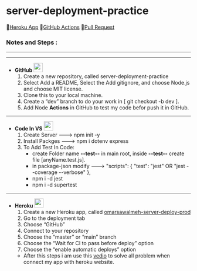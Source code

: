 # **server-deployment-practice**
🔗[Heroku App](https://omarsawalme-server-deploy-prod.herokuapp.com/)
🔗[GitHub Actions](https://github.com/OmarSawalmeh/server-deployment-practice/actions)
🔗[Pull Request](https://github.com/OmarSawalmeh/server-deployment-practice/pulls)

### **Notes and Steps :**
---
---
- **GitHub** <img src="https://cdn-icons-png.flaticon.com/512/733/733553.png" width="25" height="25">
    1. Create a new repository, called server-deployment-practice
    2. Select Add a README, Select the Add gitignore, and choose Node.js and choose MIT license.
    3. Clone this to your local machine.
    4. Create a “dev” branch to do your work in [ git checkout -b dev ].
    5. Add Node **Actions** in GitHub to test my code befor push it in GitHub.
---
- **Code In VS** <img src="https://cdn-icons-png.flaticon.com/512/906/906324.png" width="25" height="25">
    1. Create Server   ---> npm init -y
    2. Install Packges ---> npm i dotenv express
    3. To Add Test In Code:
        - create Folder name **--test--** in main root, inside **--test--** create file [anyName.test.js].
        - in package-json modify --->  "scripts": {
    			        	"test": "jest" OR "jest --coverage --verbose"
  					},
        - npm i -d jest
        - npm i -d supertest 
---
- **Heroku** <img src="https://cdn-icons-png.flaticon.com/512/873/873120.png" width="25" height="25">
    1. Create a new Heroku app, called [omarsawalmeh-server-deploy-prod](https://omarsawalme-server-deploy-prod.herokuapp.com/)
    2. Go to the deployment tab
    3. Choose “GitHub”
    4. Connect to your repository
    5. Choose the “master” or “main” branch
    6. Choose the “Wait for CI to pass before deploy” option
    7. Choose the “enable automatic deploys” option
    - After this steps i am use this [vedio](https://www.youtube.com/watch?v=gPOa0LvIwHQ) to solve all problem when connect my app with heroku website.
